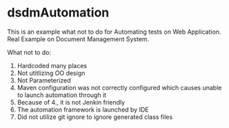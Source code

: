# dsdmAutomation
This is an example what not to do for Automating tests on Web Application.  Real Example on Document Management System.

What not to do:
1. Hardcoded many places
2. Not utitlizing OO design
3. Not Parameterized
4. Maven configuration was not correctly configured which causes unable to launch automation through it
5. Because of 4., it is not Jenkin friendly
6. The automation framework is launched by IDE
7. Did not utilize git ignore to ignore generated class files
